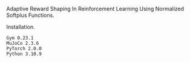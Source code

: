 Adaptive Reward Shaping In Reinforcement Learning Using Normalized Softplus Functions.

Installation.
```
Gym 0.23.1
MuJoCo 2.3.6
PyTorch 2.0.0
Python 3.10.9
```
